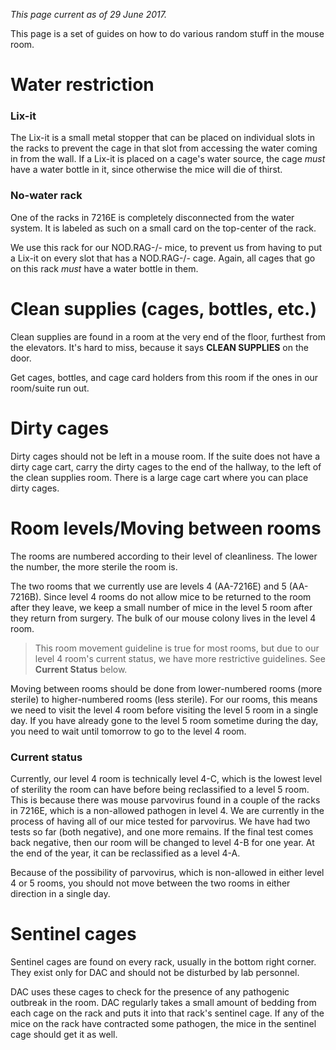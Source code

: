 <!-- TITLE: Room Procedures -->

*This page current as of 29 June 2017.*

This page is a set of guides on how to do various random stuff in the mouse room.

# Water restriction
### Lix-it
The Lix-it is a small metal stopper that can be placed on individual slots in the racks to prevent the cage in that slot from accessing the water coming in from the wall. If a Lix-it is placed on a cage's water source, the cage *must* have a water bottle in it, since otherwise the mice will die of thirst.

### No-water rack
One of the racks in 7216E is completely disconnected from the water system. It is labeled as such on a small card on the top-center of the rack.

We use this rack for our NOD.RAG-/- mice, to prevent us from having to put a Lix-it on every slot that has a NOD.RAG-/- cage. Again, all cages that go on this rack *must* have a water bottle in them.
# Clean supplies (cages, bottles, etc.)
Clean supplies are found in a room at the very end of the floor, furthest from the elevators. It's hard to miss, because it says **CLEAN SUPPLIES** on the door.

Get cages, bottles, and cage card holders from this room if the ones in our room/suite run out.

# Dirty cages
Dirty cages should not be left in a mouse room. If the suite does not have a dirty cage cart, carry the dirty cages to the end of the hallway, to the left of the clean supplies room. There is a large cage cart where you can place dirty cages.

# Room levels/Moving between rooms
The rooms are numbered according to their level of cleanliness. The lower the number, the more sterile the room is.

The two rooms that we currently use are levels 4 (AA-7216E) and 5 (AA-7216B). Since level 4 rooms do not allow mice to be returned to the room after they leave, we keep a small number of mice in the level 5 room after they return from surgery. The bulk of our mouse colony lives in the level 4 room.

> This room movement guideline is true for most rooms, but due to our level 4 room's current status, we have more restrictive guidelines. See **Current Status** below.

Moving between rooms should be done from lower-numbered rooms (more sterile) to higher-numbered rooms (less sterile). For our rooms, this means we need to visit the level 4 room before visiting the level 5 room in a single day. If you have already gone to the level 5 room sometime during the day, you need to wait until tomorrow to go to the level 4 room.

### Current status

Currently, our level 4 room is technically level 4-C, which is the lowest level of sterility the room can have before being reclassified to a level 5 room. This is because there was mouse parvovirus found in a couple of the racks in 7216E, which is a non-allowed pathogen in level 4. We are currently in the process of having all of our mice tested for parvovirus. We have had two tests so far (both negative), and one more remains. If the final test comes back negative, then our room will be changed to level 4-B for one year. At the end of the year, it can be reclassified as a level 4-A.

Because of the possibility of parvovirus, which is non-allowed in either level 4 or 5 rooms, you should not move between the two rooms in either direction in a single day.

# Sentinel cages
Sentinel cages are found on every rack, usually in the bottom right corner. They exist only for DAC and should not be disturbed by lab personnel.

DAC uses these cages to check for the presence of any pathogenic outbreak in the room. DAC regularly takes a small amount of bedding from each cage on the rack and puts it into that rack's sentinel cage. If any of the mice on the rack have contracted some pathogen, the mice in the sentinel cage should get it as well.
